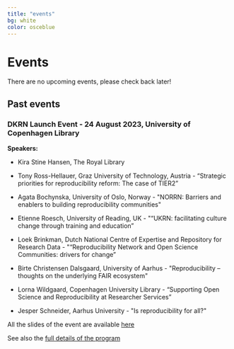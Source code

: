 ```yaml
---
title: "events"
bg: white
color: osceblue
---
```


<a id="events"></a>

# Events

There are no upcoming events, please check back later!

## Past events

### DKRN Launch Event - 24 August 2023, University of Copenhagen Library

**Speakers:**
* Kira Stine Hansen, The Royal Library
* Tony Ross-Hellauer, Graz University of Technology, Austria - “Strategic priorities for reproducibility reform: The case of TIER2” 

* Agata Bochynska, University of Oslo, Norway - "NORRN: Barriers and enablers to building reproducibility communities"
* Etienne Roesch, University of Reading, UK - "“UKRN: facilitating culture change through training and education”
* Loek Brinkman, Dutch National Centre of Expertise and Repository for Research Data - "“Reproducibility Network and Open Science Communities: drivers for change” 
* Birte Christensen Dalsgaard, University of Aarhus - "Reproducibility – thoughts on the underlying FAIR ecosystem"
* Lorna Wildgaard, Copenhagen University Library - “Supporting Open Science and Reproducibility at Researcher Services” 
* Jesper Schneider, Aarhus University - "Is reproducibility for all?"

All the slides of the event are available [here](https://drive.google.com/drive/u/2/folders/1IR1ciksn2cvht94ueGELsPywGOdK3wbm)

See also the [full details of the program](https://docs.google.com/document/d/1HZQcdSwyiMkRzn0Q9N2O1XRyx9ujh8lSeVY6I0wr_pQ)






